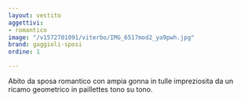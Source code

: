 ```yaml
---
layout: vestito
aggettivi:
- romantico
image: "/v1572701091/viterbo/IMG_6517mod2_ya9pwh.jpg"
brand: gaggioli-sposi
ordine: 1

---
```

Abito da sposa romantico con ampia gonna in tulle impreziosita da un ricamo geometrico in paillettes tono su tono.